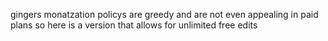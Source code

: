 gingers monatzation policys are greedy and are not even appealing in paid plans so here is a version that allows for unlimited free edits
